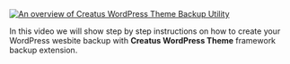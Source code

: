 <div class="thz-doc-image max">
<a class="thz-lightbox mfp-iframe" href="https://www.youtube.com/watch?v=joAcqMv_b14" data-mfp-title="An overview of Creatus WordPress Theme Backup Utility" data-modal-size="large">
	<img src="../../docs-media/splash-how-to-backup.jpg" alt="An overview of Creatus WordPress Theme Backup Utility" />
</a>
</div>

In this video we will show step by step instructions on how to create your WordPress wesbite backup with __Creatus WordPress Theme__ framework backup extension. 
